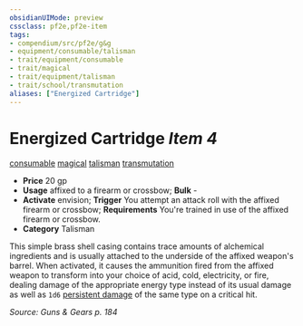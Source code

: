```yaml
---
obsidianUIMode: preview
cssclass: pf2e,pf2e-item
tags:
- compendium/src/pf2e/g&g
- equipment/consumable/talisman
- trait/equipment/consumable
- trait/magical
- trait/equipment/talisman
- trait/school/transmutation
aliases: ["Energized Cartridge"]
---
```

# Energized Cartridge *Item 4*  
[consumable](consumable.md)  [magical](magical.md)  [talisman](talisman.md)  [transmutation](transmutation.md)  

- **Price** 20 gp
- **Usage** affixed to a firearm or crossbow; **Bulk** -
- **Activate** envision; **Trigger** You attempt an attack roll with the affixed firearm or crossbow; **Requirements** You're trained in use of the affixed firearm or crossbow.
- **Category** Talisman

This simple brass shell casing contains trace amounts of alchemical ingredients and is usually attached to the underside of the affixed weapon's barrel. When activated, it causes the ammunition fired from the affixed weapon to transform into your choice of acid, cold, electricity, or fire, dealing damage of the appropriate energy type instead of its usual damage as well as `1d6` [persistent damage](conditions.md#Persistent%20Damage) of the same type on a critical hit.

*Source: Guns & Gears p. 184*